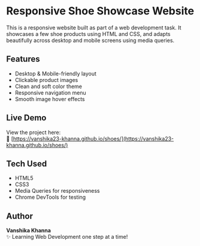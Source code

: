 #  Responsive Shoe Showcase Website

This is a responsive website built as part of a web development task. It showcases a few shoe products using HTML and CSS, and adapts beautifully across desktop and mobile screens using media queries.



## Features

-  Desktop & Mobile-friendly layout
-  Clickable product images
-  Clean and soft color theme
-  Responsive navigation menu
-  Smooth image hover effects



##  Live Demo

View the project here:  
🔗 [https://vanshika23-khanna.github.io/shoes/](https://vanshika23-khanna.github.io/shoes/)



##  Tech Used

- HTML5  
- CSS3  
- Media Queries for responsiveness  
- Chrome DevTools for testing



##  Author

**Vanshika Khanna**  
✨ Learning Web Development one step at a time!


